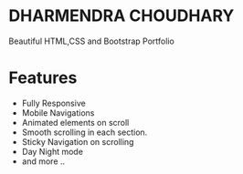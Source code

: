 # DHARMENDRA CHOUDHARY
Beautiful HTML,CSS and Bootstrap Portfolio

# Features
- Fully Responsive
- Mobile Navigations
- Animated elements on scroll
- Smooth scrolling in each section.
- Sticky Navigation on scrolling
- Day Night mode
- and more ..
